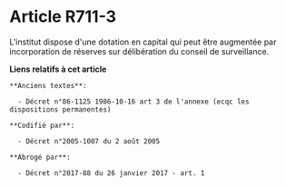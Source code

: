 # Article R711-3

L'institut dispose d'une dotation en capital qui peut être augmentée par incorporation de réserves sur délibération du
conseil de surveillance.

**Liens relatifs à cet article**

	**Anciens textes**:

	  - Décret n°86-1125 1986-10-16 art 3 de l'annexe (ecqc les dispositions permanentes)

	**Codifié par**:

	  - Décret n°2005-1007 du 2 août 2005

	**Abrogé par**:

	  - Décret n°2017-88 du 26 janvier 2017 - art. 1
